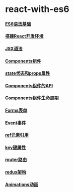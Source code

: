 # react-with-es6

#### [ES6语法基础](./00-es6-notes)

#### [搭建React开发环境](./environment_setup)

#### [JSX语法](./jsx)

#### [Components组件](./components)

#### [state状态和props属性](./state_props)

#### [Components组件的API](./componentapi)

#### [Components组件生命周期](./lifecyclemethods)

#### [Forms表单](./forms)

#### [Event事件](./events)

#### [ref元素引用](./ref)

#### [key键属性](./key)

#### [router路由](./router)

#### [redux架构](./redux)

#### [Animations动画](./animations)